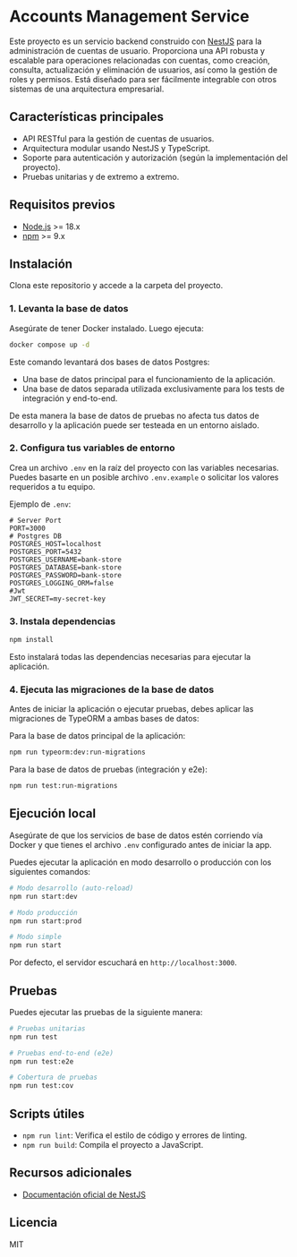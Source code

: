 # Accounts Management Service

Este proyecto es un servicio backend construido con [NestJS](https://nestjs.com/) para la administración de cuentas de usuario. Proporciona una API robusta y escalable para operaciones relacionadas con cuentas, como creación, consulta, actualización y eliminación de usuarios, así como la gestión de roles y permisos. Está diseñado para ser fácilmente integrable con otros sistemas de una arquitectura empresarial.

## Características principales
- API RESTful para la gestión de cuentas de usuarios.
- Arquitectura modular usando NestJS y TypeScript.
- Soporte para autenticación y autorización (según la implementación del proyecto).
- Pruebas unitarias y de extremo a extremo.

## Requisitos previos
- [Node.js](https://nodejs.org/) >= 18.x
- [npm](https://www.npmjs.com/) >= 9.x

## Instalación

Clona este repositorio y accede a la carpeta del proyecto.

### 1. Levanta la base de datos

Asegúrate de tener Docker instalado. Luego ejecuta:

```bash
docker compose up -d
```

Este comando levantará dos bases de datos Postgres:
- Una base de datos principal para el funcionamiento de la aplicación.
- Una base de datos separada utilizada exclusivamente para los tests de integración y end-to-end.

De esta manera la base de datos de pruebas no afecta tus datos de desarrollo y la aplicación puede ser testeada en un entorno aislado.

### 2. Configura tus variables de entorno

Crea un archivo `.env` en la raíz del proyecto con las variables necesarias. Puedes basarte en un posible archivo `.env.example` o solicitar los valores requeridos a tu equipo.

Ejemplo de `.env`:

```env
# Server Port
PORT=3000
# Postgres DB
POSTGRES_HOST=localhost
POSTGRES_PORT=5432
POSTGRES_USERNAME=bank-store
POSTGRES_DATABASE=bank-store
POSTGRES_PASSWORD=bank-store
POSTGRES_LOGGING_ORM=false
#Jwt
JWT_SECRET=my-secret-key
```

### 3. Instala dependencias

```bash
npm install
```

Esto instalará todas las dependencias necesarias para ejecutar la aplicación.

### 4. Ejecuta las migraciones de la base de datos

Antes de iniciar la aplicación o ejecutar pruebas, debes aplicar las migraciones de TypeORM a ambas bases de datos:

Para la base de datos principal de la aplicación:
```bash
npm run typeorm:dev:run-migrations
```

Para la base de datos de pruebas (integración y e2e):
```bash
npm run test:run-migrations
```

## Ejecución local

Asegúrate de que los servicios de base de datos estén corriendo vía Docker y que tienes el archivo `.env` configurado antes de iniciar la app.

Puedes ejecutar la aplicación en modo desarrollo o producción con los siguientes comandos:

```bash
# Modo desarrollo (auto-reload)
npm run start:dev

# Modo producción
npm run start:prod

# Modo simple
npm run start
```

Por defecto, el servidor escuchará en `http://localhost:3000`.

## Pruebas

Puedes ejecutar las pruebas de la siguiente manera:

```bash
# Pruebas unitarias
npm run test

# Pruebas end-to-end (e2e)
npm run test:e2e

# Cobertura de pruebas
npm run test:cov
```

## Scripts útiles
- `npm run lint`: Verifica el estilo de código y errores de linting.
- `npm run build`: Compila el proyecto a JavaScript.

## Recursos adicionales
- [Documentación oficial de NestJS](https://docs.nestjs.com/)

## Licencia

MIT
